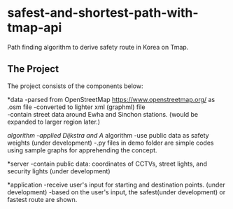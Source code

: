 # safest-and-shortest-path-with-tmap-api
Path finding algorithm to derive safety route in Korea on Tmap.

## The Project
The project consists of the components below:

*data
-parsed from OpenStreetMap https://www.openstreetmap.org/ as .osm file
-converted to lighter xml (graphml) file  
-contain street data around Ewha and Sinchon stations. (would be expanded to larger region later.)

*algorithm
-applied Dijkstra and A* algorithm
-use public data as safety weights (under development)
-.py files in demo folder are simple codes using sample graphs for apprehending the concept.

*server
-contain public data: coordinates of CCTVs, street lights, and security lights (under development)

*application
-receive user's input for starting and destination points. (under development)
-based on the user's input, the safest(under development) or fastest route are shown.
